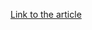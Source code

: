 [Link to the article](https://blog.sekoia.io/exposing-fakebat-loader-distribution-methods-and-adversary-infrastructure/)
